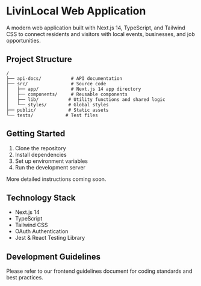 # LivinLocal Web Application

A modern web application built with Next.js 14, TypeScript, and Tailwind CSS to connect residents and visitors with local events, businesses, and job opportunities.

## Project Structure

```
/
├── api-docs/           # API documentation
├── src/                # Source code
│   ├── app/            # Next.js 14 app directory
│   ├── components/     # Reusable components
│   ├── lib/           # Utility functions and shared logic
│   └── styles/        # Global styles
├── public/            # Static assets
└── tests/            # Test files
```

## Getting Started

1. Clone the repository
2. Install dependencies
3. Set up environment variables
4. Run the development server

More detailed instructions coming soon.

## Technology Stack

- Next.js 14
- TypeScript
- Tailwind CSS
- OAuth Authentication
- Jest & React Testing Library

## Development Guidelines

Please refer to our frontend guidelines document for coding standards and best practices.
